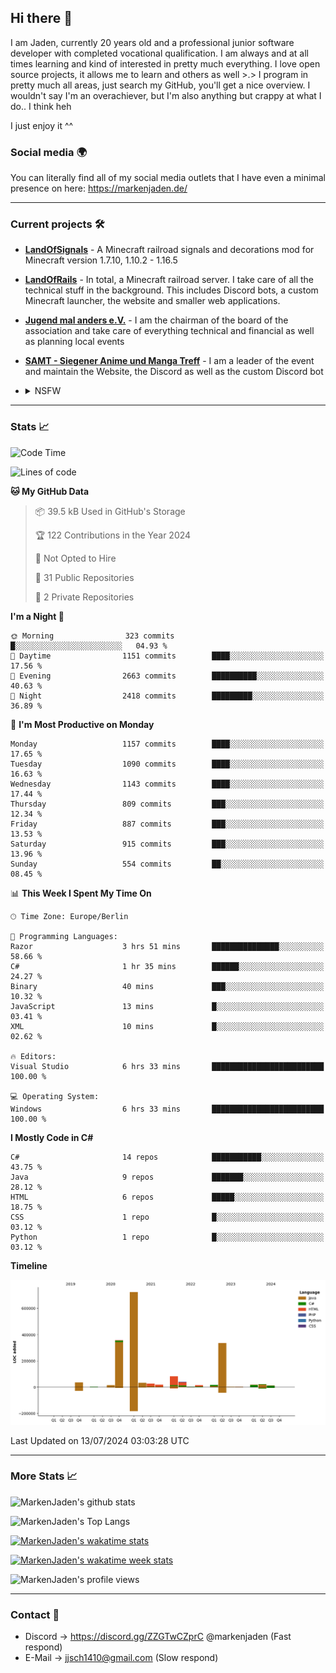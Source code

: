 ## Hi there 👋
I am Jaden, currently 20 years old and a professional junior software developer with completed vocational qualification. I am always and at all times learning and kind of interested in pretty much everything. I love open source projects, it allows me to learn and others as well >.>
I program in pretty much all areas, just search my GitHub, you'll get a nice overview.
I wouldn't say I'm an overachiever, but I'm also anything but crappy at what I do.. I think heh

I just enjoy it ^^

### Social media 🌍

You can literally find all of my social media outlets that I have even a minimal presence on here: https://markenjaden.de/

---

### Current projects 🛠

* [**LandOfSignals**](https://github.com/LandOfRails/LandOfSignals) - A Minecraft railroad signals and decorations mod for Minecraft version 1.7.10, 1.10.2 - 1.16.5
* [**LandOfRails**](https://github.com/LandOfRails) - In total, a Minecraft railroad server. I take care of all the technical stuff in the background. This includes Discord bots, a custom Minecraft launcher, the website and smaller web applications.
* [**Jugend mal anders e.V.**](https://jugendmalanders.de/) - I am the chairman of the board of the association and take care of everything technical and financial as well as planning local events
* [**SAMT - Siegener Anime und Manga Treff**](https://github.com/Siegener-Anime-und-Manga-Treff-SAMT) - I am a leader of the event and maintain the Website, the Discord as well as the custom Discord bot
* <details> 
  <summary>NSFW</summary>
  
  [**Nekos**](https://github.com/MarkenJaden/Nekos) - Website providing you with random lewd neko pics
  
</details>

---

### Stats 📈

<!--START_SECTION:waka-->
![Code Time](http://img.shields.io/badge/Code%20Time-1%2C241%20hrs%2041%20mins-blue)

![Lines of code](https://img.shields.io/badge/From%20Hello%20World%20I%27ve%20Written-1.7%20million%20lines%20of%20code-blue)

**🐱 My GitHub Data** 

> 📦 39.5 kB Used in GitHub's Storage 
 > 
> 🏆 122 Contributions in the Year 2024
 > 
> 🚫 Not Opted to Hire
 > 
> 📜 31 Public Repositories 
 > 
> 🔑 2 Private Repositories 
 > 
**I'm a Night 🦉** 

```text
🌞 Morning                323 commits         █░░░░░░░░░░░░░░░░░░░░░░░░   04.93 % 
🌆 Daytime                1151 commits        ████░░░░░░░░░░░░░░░░░░░░░   17.56 % 
🌃 Evening                2663 commits        ██████████░░░░░░░░░░░░░░░   40.63 % 
🌙 Night                  2418 commits        █████████░░░░░░░░░░░░░░░░   36.89 % 
```
📅 **I'm Most Productive on Monday** 

```text
Monday                   1157 commits        ████░░░░░░░░░░░░░░░░░░░░░   17.65 % 
Tuesday                  1090 commits        ████░░░░░░░░░░░░░░░░░░░░░   16.63 % 
Wednesday                1143 commits        ████░░░░░░░░░░░░░░░░░░░░░   17.44 % 
Thursday                 809 commits         ███░░░░░░░░░░░░░░░░░░░░░░   12.34 % 
Friday                   887 commits         ███░░░░░░░░░░░░░░░░░░░░░░   13.53 % 
Saturday                 915 commits         ███░░░░░░░░░░░░░░░░░░░░░░   13.96 % 
Sunday                   554 commits         ██░░░░░░░░░░░░░░░░░░░░░░░   08.45 % 
```


📊 **This Week I Spent My Time On** 

```text
🕑︎ Time Zone: Europe/Berlin

💬 Programming Languages: 
Razor                    3 hrs 51 mins       ███████████████░░░░░░░░░░   58.66 % 
C#                       1 hr 35 mins        ██████░░░░░░░░░░░░░░░░░░░   24.27 % 
Binary                   40 mins             ███░░░░░░░░░░░░░░░░░░░░░░   10.32 % 
JavaScript               13 mins             █░░░░░░░░░░░░░░░░░░░░░░░░   03.41 % 
XML                      10 mins             █░░░░░░░░░░░░░░░░░░░░░░░░   02.62 % 

🔥 Editors: 
Visual Studio            6 hrs 33 mins       █████████████████████████   100.00 % 

💻 Operating System: 
Windows                  6 hrs 33 mins       █████████████████████████   100.00 % 
```

**I Mostly Code in C#** 

```text
C#                       14 repos            ███████████░░░░░░░░░░░░░░   43.75 % 
Java                     9 repos             ███████░░░░░░░░░░░░░░░░░░   28.12 % 
HTML                     6 repos             █████░░░░░░░░░░░░░░░░░░░░   18.75 % 
CSS                      1 repo              █░░░░░░░░░░░░░░░░░░░░░░░░   03.12 % 
Python                   1 repo              █░░░░░░░░░░░░░░░░░░░░░░░░   03.12 % 
```



**Timeline**

![Lines of Code chart](https://raw.githubusercontent.com/MarkenJaden/MarkenJaden/main/assets/bar_graph.png)


 Last Updated on 13/07/2024 03:03:28 UTC
<!--END_SECTION:waka-->

---

### More Stats 📈

![MarkenJaden's github stats](https://github-readme-stats.vercel.app/api?username=MarkenJaden&count_private=true&show_icons=true&theme=radical)

![MarkenJaden's Top Langs](https://github-readme-stats.vercel.app/api/top-langs/?username=MarkenJaden&theme=radical)

[![MarkenJaden's wakatime stats](https://github-readme-stats.vercel.app/api/wakatime?username=MarkenJaden&theme=radical)](https://wakatime.com/@17f322c9-222a-48b4-9e15-983c41f7aed4)

[![MarkenJaden's wakatime week stats](https://wakatime.com/badge/user/17f322c9-222a-48b4-9e15-983c41f7aed4.svg)](https://wakatime.com/@17f322c9-222a-48b4-9e15-983c41f7aed4)

<!--[![MarkenJaden's Codewars stats](https://www.codewars.com/users/MarkenJaden/badges/large)](https://www.codewars.com/users/MarkenJaden)-->

![MarkenJaden's profile views](https://komarev.com/ghpvc/?username=MarkenJaden)

---

### Contact 💌

* Discord -> https://discord.gg/ZZGTwCZprC @markenjaden (Fast respond)
* E-Mail -> jjsch1410@gmail.com (Slow respond)



<!--
**MarkenJaden/MarkenJaden** is a ✨ _special_ ✨ repository because its `README.md` (this file) appears on your GitHub profile.

Here are some ideas to get you started:

- 🔭 I’m currently working on ...
- 🌱 I’m currently learning ...
- 👯 I’m looking to collaborate on ...
- 🤔 I’m looking for help with ...
- 💬 Ask me about ...
- 📫 How to reach me: ...
- 😄 Pronouns: ...
- ⚡ Fun fact: ...
-->
